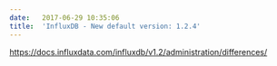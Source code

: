 ```yaml
---
date:	2017-06-29 10:35:06
title:	'InfluxDB - New default version: 1.2.4'
---
```


https://docs.influxdata.com/influxdb/v1.2/administration/differences/
